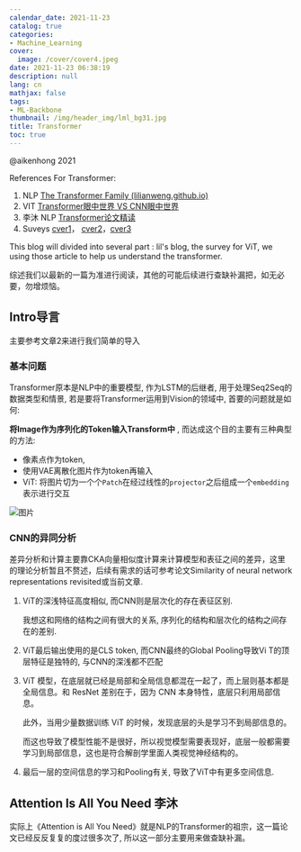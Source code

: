```yaml
---
calendar_date: 2021-11-23
catalog: true
categories:
- Machine_Learning
cover:
  image: /cover/cover4.jpeg
date: 2021-11-23 06:38:19
description: null
lang: cn
mathjax: false
tags:
- ML-Backbone
thumbnail: /img/header_img/lml_bg31.jpg
title: Transformer
toc: true
---
```


@aikenhong 2021   

References For Transformer:

1. NLP [The Transformer Family (lilianweng.github.io)](https://lilianweng.github.io/lil-log/2020/04/07/the-transformer-family.html)
2. VIT [Transformer眼中世界 VS CNN眼中世界](https://mp.weixin.qq.com/s?__biz=MjM5ODExNDA2MA==&mid=2449941486&idx=1&sn=336a47a31f4b4ff0f6cd8e2fc3cb184a&chksm=b13c258d864bac9b32d10ec36a058d77cc7cf90e066e76ae476fd2fde1b54256cd608a559bb6&mpshare=1&scene=23&srcid=1101rcBaNzO4pu00PCPsJOAl&sharer_sharetime=1635744838591&sharer_shareid=ec299f1c891fc72cd699f8eaeb8a0cd5#rd)
3. 李沐 NLP [Transformer论文精读](https://www.bilibili.com/video/BV1pu411o7BE?spm_id_from=333.999.0.0)
3. Suveys [cver1](https://mp.weixin.qq.com/s?__biz=MzUxNjcxMjQxNg==&mid=2247514162&idx=2&sn=d094eecbfd91ca1e478c41e29f2b98d5&scene=21#wechat_redirect)， [cver2](https://mp.weixin.qq.com/s?__biz=MzUxNjcxMjQxNg==&mid=2247514982&idx=2&sn=7e38021234b7ab5455429e4485128efd&chksm=f9a1c9e9ced640ff045d1c4fe9d4e98a785602d980b25df4fa18477dd2b4b829ed4fc3fd028f&scene=21#wechat_redirect)，[cver3](https://mp.weixin.qq.com/s/_th7rXfZDuSu2xo7gdPp0w)

This blog will divided into several part : lil's blog, the survey for ViT, we using those article to help us understand the transformer.

综述我们以最新的一篇为准进行阅读，其他的可能后续进行查缺补漏把，如无必要，勿增烦恼。

## Intro导言

主要参考文章2来进行我们简单的导入

### 基本问题

Transformer原本是NLP中的重要模型, 作为LSTM的后继者, 用于处理Seq2Seq的数据类型和情景, 若是要将Transformer运用到Vision的领域中, 首要的问题就是如何:

**将Image作为序列化的Token输入Transform中** , 而达成这个目的主要有三种典型的方法:

- 像素点作为token,
- 使用VAE离散化图片作为token再输入
- ViT: 将图片切为一个个`Patch`在经过线性的`projector`之后组成一个`embedding`表示进行交互

![图片](https://picture-bed-001-1310572365.cos.ap-guangzhou.myqcloud.com/imgs/3070imgs/20211120010516)

### CNN的异同分析

差异分析和计算主要靠CKA向量相似度计算来计算模型和表征之间的差异，这里的理论分析暂且不赘述，后续有需求的话可参考论文Similarity of neural network representations revisited或当前文章.


1. ViT的深浅特征高度相似, 而CNN则是层次化的存在表征区别.

   我想这和网络的结构之间有很大的关系, 序列化的结构和层次化的结构之间存在的差别.

2. ViT最后输出使用的是CLS token, 而CNN最终的Global Pooling导致Vi     T的顶层特征是独特的, 与CNN的深浅都不匹配

3. ViT 模型，在底层就已经是局部和全局信息都混在一起了，而上层则基本都是全局信息。和 ResNet 差别在于，因为 CNN 本身特性，底层只利用局部信息。

   此外，当用少量数据训练 ViT 的时候，发现底层的头是学习不到局部信息的。

   而这也导致了模型性能不是很好，所以视觉模型需要表现好，底层一般都需要学习到局部信息，这也是符合解剖学里面人类视觉神经结构的。

4. 最后一层的空间信息的学习和Pooling有关, 导致了ViT中有更多空间信息.

## Attention Is All You Need 李沐

实际上《Attention is All You Need》就是NLP的Transformer的祖宗，这一篇论文已经反反复复的度过很多次了, 所以这一部分主要用来做查缺补漏。